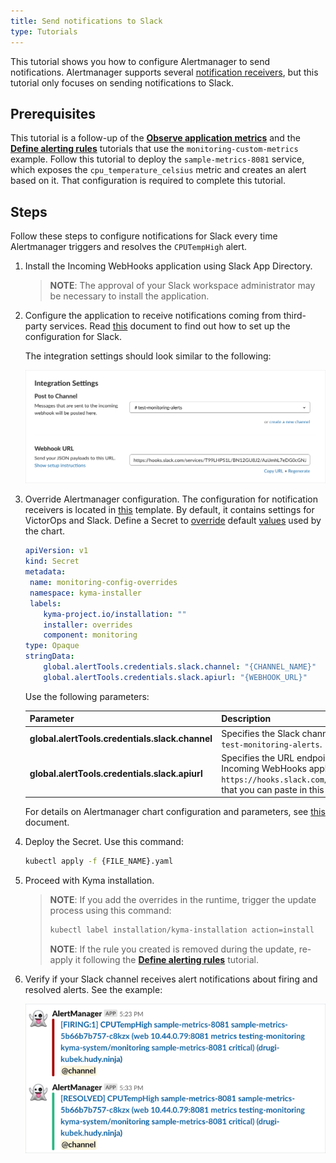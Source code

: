 ```yaml
---
title: Send notifications to Slack
type: Tutorials
---
```

This tutorial shows you how to configure Alertmanager to send notifications. Alertmanager supports several [notification receivers](https://prometheus.io/docs/alerting/configuration/#receiver), but this tutorial only focuses on sending notifications to Slack.

## Prerequisites

This  tutorial is a follow-up of the [**Observe application metrics**](#tutorials-observe-application-metrics) and the [**Define alerting rules**](#tutorials-define-alerting-rules) tutorials that use the `monitoring-custom-metrics` example. Follow this tutorial to deploy the `sample-metrics-8081` service, which exposes the `cpu_temperature_celsius` metric and creates an alert based on it. That configuration is required to complete this tutorial.

## Steps

Follow these steps to configure notifications for Slack every time Alertmanager triggers and resolves the `CPUTempHigh` alert.

1. Install the Incoming WebHooks application using Slack App Directory.

   >**NOTE**: The approval of your Slack workspace administrator may be necessary to install the application.

2. Configure the application to receive notifications coming from third-party services. Read [this](https://api.slack.com/incoming-webhooks#create_a_webhook) document to find out how to set up the configuration for Slack.

   The integration settings should look similar to the following:

   ![Integration Settings](./assets/integration-settings.png)

3. Override Alertmanager configuration. The configuration for notification receivers is located in [this](https://github.com/kyma-project/kyma/blob/master/resources/monitoring/templates/kyma-additions/alertmanager.config.yaml) template. By default, it contains settings for VictorOps and Slack. Define a Secret to [override](/root/kyma/#configuration-helm-overrides-for-kyma-installation) default [values](https://github.com/kyma-project/kyma/blob/master/resources/monitoring/charts/prometheus-node-exporter/values.yaml) used by the chart.

   ```yaml
   apiVersion: v1
   kind: Secret
   metadata:
    name: monitoring-config-overrides
    namespace: kyma-installer
    labels:
       kyma-project.io/installation: ""
       installer: overrides
       component: monitoring
   type: Opaque
   stringData:
       global.alertTools.credentials.slack.channel: "{CHANNEL_NAME}"
       global.alertTools.credentials.slack.apiurl: "{WEBHOOK_URL}"
   ```

   Use the following parameters:

   | Parameter | Description |
   |-----------|--------------------|
   | **global.alertTools.credentials.slack.channel** | Specifies the Slack channel, which receives notifications on new alerts, such as `test-monitoring-alerts`.
   | **global.alertTools.credentials.slack.apiurl** | Specifies the URL endpoint, which sends alerts triggered by Prometheus rules. The Incoming WebHooks application provides you with the Webhook URL, such as `https://hooks.slack.com/services/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`, that you can paste in this configuration. |

   For details on Alertmanager chart configuration and parameters, see [this](https://kyma-project.io/docs/master/components/monitoring/#details-alertmanager-alertmanager-configuration) document.

4. Deploy the Secret. Use this command:

   ```bash
   kubectl apply -f {FILE_NAME}.yaml
   ```

5. Proceed with Kyma installation.

   >**NOTE**: If you add the overrides in the runtime, trigger the update process using this command:
   >```bash 
   >kubectl label installation/kyma-installation action=install
   >```
   >**NOTE**: If the rule you created is removed during the update, re-apply it following the [**Define alerting rules**](#tutorials-define-alerting-rules) tutorial.

6. Verify if your Slack channel receives alert notifications about firing and resolved alerts. See the example:

   ![Alert Notifications](./assets/alert-notifications.png)

